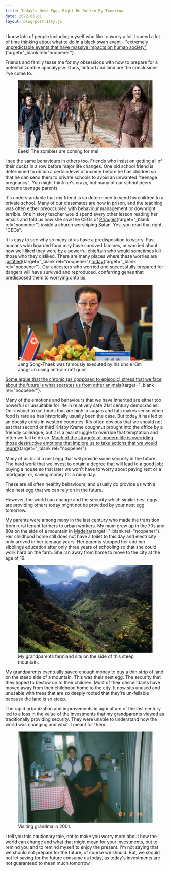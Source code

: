 ```yaml
---
title: Today's Nest Eggs Might Be Rotten By Tomorrow
date: 2022-06-01
layout: blog-post.11ty.js
---
```


I know lots of people including myself who like to worry a lot. I spend a lot of time thinking about what to do in a [black swan event - "extremely unpredictable events that have massive impacts on human society"](https://www.shortform.com/summary/the-black-swan-summary-nassim-nicholas-taleb){target="_blank rel="noopener"}. 

Friends and family tease me for my obsessions with how to prepare for a potential zombie apocalypse. Guns, tinfood and land are the conclusions I've come to. 

<figure class="captioned-image">
  <img src="/assets/images/posts/todays-nest-eggs-might-be-rotten-by-tomorrow/zombie-apocalypse.jpeg" alt="Zombie Apocalypse"></img>
  <figcaption>Eeek! The zombies are coming for me!</figcaption>
</figure>

I see the same behaviours in others too. Friends who insist on getting all of their ducks in a row before major life changes. One old school friend is determined to obtain a certain level of income before he has children so that he can send them to private schools to avoid an unwanted "teenage pregnancy". You might think he's crazy, but many of our school peers became teenage parents.

It's understandable that my friend is so determined to send his children to a private school. Many of our classmates are now in prison, and the teaching was often either preoccupied with behaviour management or downright terrible. One history teacher would spend every other lesson reading her emails and told us how she saw the CEOs of [Pringles](https://www.pringles.com/uk/home.html){target="_blank rel="noopener"} inside a church worshiping Satan. Yes, you read that right, "CEOs". 

It is easy to see why so many of us have a predisposition to worry. Past humans who hoarded food may have survived famines, or worried about how well liked they were by a powerful chieftain who would sometimes kill those who they disliked. There are many places where these worries are [justified](https://www.nytimes.com/2021/06/10/world/africa/ethiopia-famine-tigray.html){target="_blank rel="noopener"} [today](https://en.wikipedia.org/wiki/Jang_Song-thaek#Execution){target="_blank rel="noopener"}. Our ancestors who worried and successfully prepared for dangers will have survived and reproduced, conferring genes that predisposed them to worrying onto us. 

<figure class="captioned-image">
  <img src="/assets/images/posts/todays-nest-eggs-might-be-rotten-by-tomorrow/jang-song-thaek.jpg" alt="Jang Song-Thaek"></img>
  <figcaption>Jang Song-Thaek was famously executed by his uncle Kim Jong-Un using anti-aircraft guns.</figcaption>
</figure>

[Some argue that the chronic (as oppposed to episodic) stress that we face about the future is what sperates us from other animals](https://www.amazon.co.uk/Why-Zebras-Dont-Ulcers-Revised/dp/0805073698){target="_blank rel="noopener"}. 

Many of the emotions and behaviours that we have inherited are either too powerful or unsuitable for life in relatively safe 21st century democracies. Our instinct to eat foods that are high in sugars and fats makes sense when food is rare as has historically usually been the case. But today it has led to an obesity crisis in western countries. It's often obvious that we should not eat that second or third Krispy Kreme doughnut brought into the office by a friendly colleague, but it is a real struggle to override that temptation and often we fail to do so. [Much of the struggle of modern life is overriding those destructive emotions that implore us to take actions that we would regret](/posts/2022/05/mastering-your-own-monkey-brain/){target="_blank rel="noopener"}.

Many of us build a nest egg that will provide some security in the future. The hard work that we invest to obtain a degree that will lead to a good job; buying a house so that later we won't have to worry about paying rent or a mortgage; or, saving money for a rainy day. 

These are all often healthy behaviours, and usually do provide us with a nice nest egg that we can rely on in the future. 

However, the world can change and the security which similar nest eggs are providing others today might not be provided by your nest egg tomorrow. 

My parents were among many in the last century who made the transition from rural tenant farmers to urban workers. My mum grew up in the 70s and 80s on the side of a mountain in [Madeira](https://en.wikipedia.org/wiki/Madeira){target="_blank rel="noopener"}. Her childhood home still does not have a toilet to this day and electricity only arrived in her teenage years. Her parents stopped her and her sibblings education after only three years of schooling so that she could work hard on the farm. She ran away from home to move to the city at the age of 19. 

<figure class="captioned-image">
  <img src="/assets/images/posts/todays-nest-eggs-might-be-rotten-by-tomorrow/madeira-farmland.jpg" alt="Madeira Farmland"></img>
  <figcaption>My grandparents farmland sits on the side of this steep mountain.</figcaption>
</figure>

My grandparents eventually saved enough money to buy a thin strip of land on the steep side of a mountain. This was their nest egg. The security that they hoped to bestow on to their children. Most of their descendants have moved away from their childhood home to the city. It now sits unused and unusable with trees that are so deeply rooted that they're un-fellable because the land is so steep. 

The rapid urbanization and improvements in agriculture of the last century led to a loss in the value of the investments that my grandparents viewed as traditionally providing security. They were unable to understand how the world was changing and what it meant for them. 

<figure class="captioned-image">
  <img src="/assets/images/posts/todays-nest-eggs-might-be-rotten-by-tomorrow/me-and-grandma.jpg" alt="Me & my grandma"></img>
  <figcaption>Visiting grandma in 2001.</figcaption>
</figure>

I tell you this cautionary tale, not to make you worry more about how the world can change and what that might mean for your investments, but to remind you and to remind myself to enjoy the present. I'm not saying that we should not prepare for the future, of course we should. But, we should not let saving for the future consume us today, as today's investments are not guaranteed to mean much tomorrow.